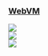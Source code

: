 ### [WebVM](https://github.com/leaningtech/webvm)

![](https://img.shields.io/github/license/leaningtech/webvm)<br />
[![](https://img.shields.io/github/last-commit/scillidan/webvm/main?label=last%20commit%20(fork))](https://github.com/scillidan/webvm)<br />
![](https://img.shields.io/badge/GitHub%20Pages-121013?logo=github&logoColor=white)